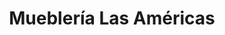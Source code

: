 ---
title: "Mueblería Las Américas"
url: /la-chorrera/muebleria-las-americas/
shop: menaje del hogar
---